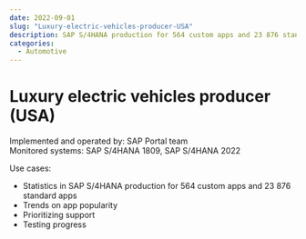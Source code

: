 ```yaml
---
date: 2022-09-01
slug: "Luxury-electric-vehicles-producer-USA"
description: SAP S/4HANA production for 564 custom apps and 23 876 standard apps 
categories:
  - Automotive
---
```

# Luxury electric vehicles producer (USA)

Implemented and operated by: SAP Portal team<br>
Monitored systems: SAP S/4HANA 1809, SAP S/4HANA 2022

<!-- more -->

Use cases:

- Statistics in SAP S/4HANA production for 564 custom apps and 23 876 standard apps 
- Trends on app popularity
- Prioritizing support
- Testing progress


